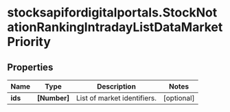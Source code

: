 # stocksapifordigitalportals.StockNotationRankingIntradayListDataMarketPriority

## Properties

Name | Type | Description | Notes
------------ | ------------- | ------------- | -------------
**ids** | **[Number]** | List of market identifiers. | [optional] 



